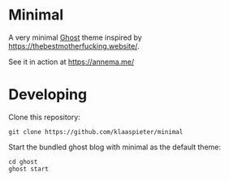 # Minimal

A very minimal [Ghost] theme inspired by https://thebestmotherfucking.website/.

See it in action at https://annema.me/

[Ghost]: https://ghost.org/

# Developing

Clone this repository:

```
git clone https://github.com/klaaspieter/minimal
```

Start the bundled ghost blog with minimal as the default theme:

```
cd ghost
ghost start
```
